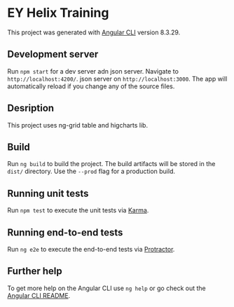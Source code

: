 # EY Helix Training

This project was generated with [Angular CLI](https://github.com/angular/angular-cli) version 8.3.29.

## Development server

Run `npm start` for a dev server adn json server. Navigate to `http://localhost:4200/`. json server on `http://localhost:3000`. The app will automatically reload if you change any of the source files.

## Desription

This project uses ng-grid table and higcharts lib.

## Build

Run `ng build` to build the project. The build artifacts will be stored in the `dist/` directory. Use the `--prod` flag for a production build.

## Running unit tests

Run `npm test` to execute the unit tests via [Karma](https://karma-runner.github.io).

## Running end-to-end tests

Run `ng e2e` to execute the end-to-end tests via [Protractor](http://www.protractortest.org/).

## Further help

To get more help on the Angular CLI use `ng help` or go check out the [Angular CLI README](https://github.com/angular/angular-cli/blob/master/README.md).
